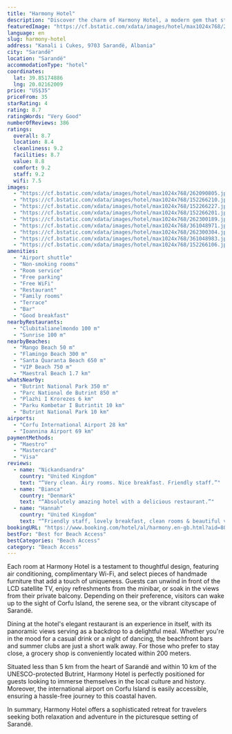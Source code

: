 ```yaml
---
title: "Harmony Hotel"
description: "Discover the charm of Harmony Hotel, a modern gem that stands out for its prime location and breathtaking views of Sarandë."
featuredImage: "https://cf.bstatic.com/xdata/images/hotel/max1024x768/262090805.jpg?k=f81f8273a0eac868019f3bd3c4f36609b88c5d27c61ddd3891446dfd8d2b6445&o=&hp=1"
language: en
slug: harmony-hotel
address: "Kanali i Cukes, 9703 Sarandë, Albania"
city: "Sarandë"
location: "Sarandë"
accommodationType: "hotel"
coordinates:
  lat: 39.85174886
  lng: 20.02162009
price: "US$35"
priceFrom: 35
starRating: 4
rating: 8.7
ratingWords: "Very Good"
numberOfReviews: 386
ratings:
  overall: 8.7
  location: 8.4
  cleanliness: 9.2
  facilities: 8.7
  value: 8.8
  comfort: 9.2
  staff: 9.2
  wifi: 7.5
images:
  - "https://cf.bstatic.com/xdata/images/hotel/max1024x768/262090805.jpg?k=f81f8273a0eac868019f3bd3c4f36609b88c5d27c61ddd3891446dfd8d2b6445&o=&hp=1"
  - "https://cf.bstatic.com/xdata/images/hotel/max1024x768/152266210.jpg?k=bac5d09cf440869a9b33d5111c6b7b57dad91d18166534677022541b0f021452&o=&hp=1"
  - "https://cf.bstatic.com/xdata/images/hotel/max1024x768/152266227.jpg?k=5fcad0e8674954f20fa0be32c3c845cf73581f2bf633ae7ec04e821e09c6af31&o=&hp=1"
  - "https://cf.bstatic.com/xdata/images/hotel/max1024x768/152266201.jpg?k=40131fb49f945a979251651901fdee6e833249ed28512c2ad9736342eb462d61&o=&hp=1"
  - "https://cf.bstatic.com/xdata/images/hotel/max1024x768/262300189.jpg?k=e1479cc620b958c75fe52e04dfe7663549bf3d87507b711a60aa1e4663a3ac6a&o=&hp=1"
  - "https://cf.bstatic.com/xdata/images/hotel/max1024x768/361048971.jpg?k=0659aa01ebc9f5e7fd50330bb5259c3b0f503a40f9461778fdc2b65a6395fac1&o=&hp=1"
  - "https://cf.bstatic.com/xdata/images/hotel/max1024x768/262300304.jpg?k=e263e9685f72c7a0c6de7c8be6028822e5ba3bf5c0d2ed13e3a24d6436272ca2&o=&hp=1"
  - "https://cf.bstatic.com/xdata/images/hotel/max1024x768/361048983.jpg?k=eafc2865e2413ce41729e744a88443ebba6df40b29ed2ac6ff16d1d63738f2b7&o=&hp=1"
  - "https://cf.bstatic.com/xdata/images/hotel/max1024x768/152266106.jpg?k=0d8d072bcd4c2ab2746e32e5a9fc17a16d7b9f28b2edbd4ce38bf80663bda03f&o=&hp=1"
amenities:
  - "Airport shuttle"
  - "Non-smoking rooms"
  - "Room service"
  - "Free parking"
  - "Free WiFi"
  - "Restaurant"
  - "Family rooms"
  - "Terrace"
  - "Bar"
  - "Good breakfast"
nearbyRestaurants:
  - "Clubitalianelmondo 100 m"
  - "Sunrise 100 m"
nearbyBeaches:
  - "Mango Beach 50 m"
  - "Flamingo Beach 300 m"
  - "Santa Quaranta Beach 650 m"
  - "VIP Beach 750 m"
  - "Maestral Beach 1.7 km"
whatsNearby:
  - "Butrint National Park 350 m"
  - "Parc National de Butrint 850 m"
  - "Plazhi I Krorezes 6 km"
  - "Parku Kombetar I Butrintit 10 km"
  - "Butrint National Park 10 km"
airports:
  - "Corfu International Airport 28 km"
  - "Ioannina Airport 69 km"
paymentMethods:
  - "Maestro"
  - "Mastercard"
  - "Visa"
reviews:
  - name: "Nickandsandra"
    country: "United Kingdom"
    text: "“Very clean. Airy rooms. Nice breakfast. Friendly staff.”"
  - name: "Bianca"
    country: "Denmark"
    text: "“Absolutely amazing hotel with a delicious restaurant.”"
  - name: "Hannah"
    country: "United Kingdom"
    text: "“Friendly staff, lovely breakfast, clean rooms & beautiful views!”"
bookingURL: "https://www.booking.com/hotel/al/harmony.en-gb.html?aid=8035640"
bestFor: "Best for Beach Access"
bestCategories: "Beach Access"
category: "Beach Access"
---
```


Each room at Harmony Hotel is a testament to thoughtful design, featuring air conditioning, complimentary Wi-Fi, and select pieces of handmade furniture that add a touch of uniqueness. Guests can unwind in front of the LCD satellite TV, enjoy refreshments from the minibar, or soak in the views from their private balcony. Depending on their preference, visitors can wake up to the sight of Corfu Island, the serene sea, or the vibrant cityscape of Sarandë.

Dining at the hotel's elegant restaurant is an experience in itself, with its panoramic views serving as a backdrop to a delightful meal. Whether you're in the mood for a casual drink or a night of dancing, the beachfront bars and summer clubs are just a short walk away. For those who prefer to stay close, a grocery shop is conveniently located within 200 meters.

Situated less than 5 km from the heart of Sarandë and within 10 km of the UNESCO-protected Butrint, Harmony Hotel is perfectly positioned for guests looking to immerse themselves in the local culture and history. Moreover, the international airport on Corfu Island is easily accessible, ensuring a hassle-free journey to this coastal haven.

In summary, Harmony Hotel offers a sophisticated retreat for travelers seeking both relaxation and adventure in the picturesque setting of Sarandë.